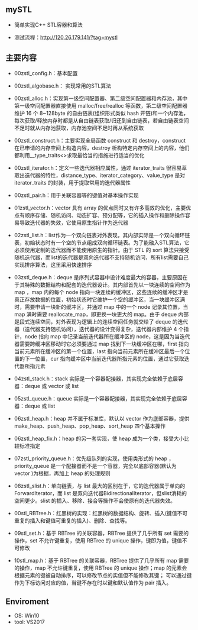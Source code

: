 ## mySTL

- 简单实现C++ STL容器和算法

- 测试流程：http://120.26.179.141/?tag=mystl

## 主要内容

- 00zstl_config.h：基本配置

- 00zstl_algobase.h： 实现常用的STL算法

- 00zstl_alloc.h：实现第一级空间配置器、第二级空间配置器和内存池，其中第一级空间配置器直接使用 malloc/free/realloc 等函数，第二级空间配置器维护 16 个 8~128byte 的自由链表(组织形式类似 hash 开链)和一个内存池，每次获取/释放内存时都是从自由链表获取/归还到自由链表，若自由链表空间不足时就从内存池获取，内存池空间不足时再从系统获取

- 00zstl_construct.h：主要实现全局函数 construct 和 destroy，construct 在已申请的内存空间上构造内容，destroy 析构特定内存空间上的内容，他们都利用__type_traits<>求取最恰当的措施进行适当的优化  

- 00zstl_iterator.h：定义一些迭代器相应属性，通过 iterator_traits 很容易萃取出迭代器的特性，distance_type、iterator_category、value_type 是对 iterator_traits 的封装，用于提取常用的迭代器属性

- 00zstl_pair.h：用于关联容器等的键值对基本操作实现

- 01zstl_vector.h：vector 具有 array 的优点同时又有许多高效的优化，主要优点有顺序存储、随机访问、动态扩容、预分配等，它的插入操作和删除操作容易导致迭代器的失效，它使用原生指针作为迭代器  

- 02zstl_list.h：list作为一个双向链表对外表现，其内部实际是一个双向循环链表，初始状态时有一个空的节点组成双向循环链表。为了能融入STL算法，它必须使用定制的迭代器而不能使用原生的指针。由于 STL 的 sort 算法只接受随机迭代器，而list的迭代器是双向迭代器不支持随机访问，所有list需要自己实现排序算法，这里采用快速排序  

- 03zstl_deque.h：deque 是序列式容器中设计难度最大的容器，主要原因在于其特殊的数据结构和配套的迭代器设计。其内部首先以一块连续的空间作为 map ，map 内的每个 node 指向一块连续的缓冲区，这些连续的缓冲区才是真正存放数据的位置，初始状态时它维护一个空的缓冲区，当一块缓冲区满时，需要申请一块新的缓冲区，并通过 map 中的一个 node 记录其位置，当 map 满时需要 reallocate_map，即更换一块更大的 map。由于 deque 内部是段式连续空间，对外表现为逻辑上的连续空间任务就交给了 deque 的迭代器（迭代器支持随机访问），迭代器的设计变得复杂，迭代器内部维护 4 个指针，node 指向 map 中记录当前迭代器所在缓冲区的 node，这是因为当迭代器需要跨缓冲区移动时它必须要通过 map 找到下一块缓冲区在哪，first 指向当前元素所在缓冲区的第一个位置，last 指向当前元素所在缓冲区最后一个位置的下一位置，cur 指向缓冲区中当前迭代器所指元素的位置，通过它获取迭代器所指元素  

- 04zstl_stack.h：stack 实际是一个容器配接器，其实现完全依赖于底层容器：deque 或 vector 或 list

- 05zstl_queue.h：queue 实际是一个容器配接器，其实现完全依赖于底层容器：deque 或 list

- 06zstl_heap.h：heap 并不属于标准库，默认以 vector 作为底部容器，提供 make_heap、push_heap、pop_heap、sort_heap 四个基本操作

- 06zstl_heap_fix.h：heap 的另一套实现，使 heap 成为一个类，接受大小比较标准指定

- 07zstl_priority_queue.h：优先级队列的实现，使用类形式的 heap ，priority_queue 是一个配接器而不是一个容器，完全以底部容器(默认为 vector )为根据，再加上 heap 的处理规则

- 08zstl_slist.h：单向链表，与 list 最大的区别在于，它的迭代器属于单向的ForwardIterator，而 list 是双向迭代器BidirectionalIterator，但slist消耗的空间更少。slist 的插入、移除、接合等操作不会使原有的迭代器失效。

- 00stl_RBTree.h：红黑树的实现：红黑树的数据结构、旋转、插入(键值不可重复的插入和键值可重复的插入)、删除、查找等。

- 09stl_set.h：基于 RBTree 的关联容器，RBTree 提供了几乎所有 set 需要的操作，set 不允许键重复，使用 RBTree 的 unique 操作，键即为值，键值不可修改

- 10stl_map.h：基于 RBTree 的关联容器，RBTree 提供了几乎所有 map 需要的操作，map 不允许键重复，使用 RBTree 的 unique 操作；map 的元素会根据元素的键被自动排序，可以修改节点的实值但不能修改其键； 可以通过键作为下标访问对应的值，当键不存在时以键和默认值作为 pair 插入。

## Enviroment
- OS: Win10
- tool: VS2017
